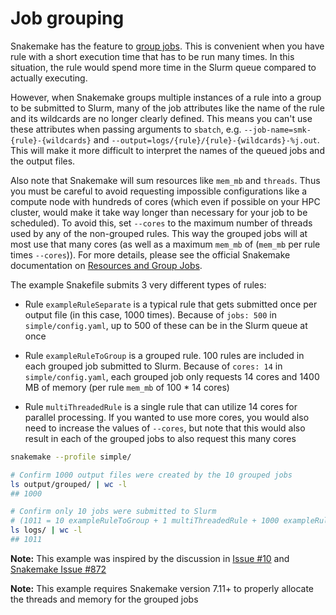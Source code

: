 # Job grouping

Snakemake has the feature to [group jobs][grouping]. This is convenient when you
have rule with a short execution time that has to be run many times. In this
situation, the rule would spend more time in the Slurm queue compared to
actually executing.

[grouping]: https://snakemake.readthedocs.io/en/stable/executing/grouping.html

However, when Snakemake groups multiple instances of a rule into a group to be
submitted to Slurm, many of the job attributes like the name of the rule and its
wildcards are no longer clearly defined. This means you can't use these
attributes when passing arguments to `sbatch`, e.g.
`--job-name=smk-{rule}-{wildcards}` and
`--output=logs/{rule}/{rule}-{wildcards}-%j.out`. This will make it more
difficult to interpret the names of the queued jobs and the output files.

Also note that Snakemake will sum resources like `mem_mb` and `threads`. Thus
you must be careful to avoid requesting impossible configurations like a compute
node with hundreds of cores (which even if possible on your HPC cluster, would
make it take way longer than necessary for your job to be scheduled). To avoid
this, set `--cores` to the maximum number of threads used by any of the
non-grouped rules. This way the grouped jobs will at most use that many cores
(as well as a maximum `mem_mb` of (`mem_mb` per rule times `--cores`)). For more
details, please see the official Snakemake documentation on [Resources and Group
Jobs][resources-and-group-jobs].

[resources-and-group-jobs]: https://snakemake.readthedocs.io/en/stable/snakefiles/rules.html#resources-and-group-jobs

The example Snakefile submits 3 very different types of rules:

* Rule `exampleRuleSeparate` is a typical rule that gets submitted once per
  output file (in this case, 1000 times). Because of `jobs: 500` in
  `simple/config.yaml`, up to 500 of these can be in the Slurm queue at once

* Rule `exampleRuleToGroup` is a grouped rule. 100 rules are included in each
  grouped job submitted to Slurm. Because of `cores: 14` in
  `simple/config.yaml`, each grouped job only requests 14 cores and 1400 MB of
  memory (per rule `mem_mb` of 100 * 14 cores)

* Rule `multiThreadedRule` is a single rule that can utilize 14 cores for
  parallel processing. If you wanted to use more cores, you would also need to
  increase the values of `--cores`, but note that this would also result in each
  of the grouped jobs to also request this many cores

```sh
snakemake --profile simple/

# Confirm 1000 output files were created by the 10 grouped jobs
ls output/grouped/ | wc -l
## 1000

# Confirm only 10 jobs were submitted to Slurm
# (1011 = 10 exampleRuleToGroup + 1 multiThreadedRule + 1000 exampleRuleSeparate)
ls logs/ | wc -l
## 1011
```

**Note:** This example was inspired by the discussion in [Issue #10][issue-10]
and [Snakemake Issue #872][snakemake-issue-872]

[issue-10]: https://github.com/jdblischak/smk-simple-slurm/issues/10
[snakemake-issue-872]: https://github.com/snakemake/snakemake/issues/872

**Note:** This example requires Snakemake version 7.11+ to properly allocate the
threads and memory for the grouped jobs
